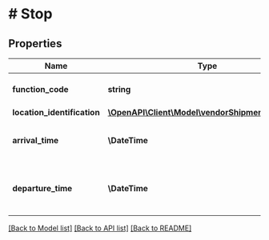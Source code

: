# # Stop

## Properties

Name | Type | Description | Notes
------------ | ------------- | ------------- | -------------
**function_code** | **string** | Provide the function code. |
**location_identification** | [**\OpenAPI\Client\Model\vendorShipments\Location**](Location.md) |  | [optional]
**arrival_time** | **\DateTime** | Date and time of the arrival of the cargo. | [optional]
**departure_time** | **\DateTime** | Date and time of the departure of the cargo. | [optional]

[[Back to Model list]](../../README.md#models) [[Back to API list]](../../README.md#endpoints) [[Back to README]](../../README.md)
